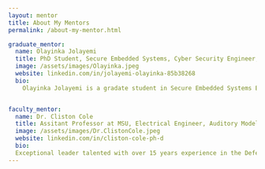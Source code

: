 ```yaml
---
layout: mentor
title: About My Mentors
permalink: /about-my-mentor.html

graduate_mentor:
  name: Olayinka Jolayemi
  title: PhD Student, Secure Embedded Systems, Cyber Security Engineer, Electrical Engineer, Analyst
  image: /assets/images/Olayinka.jpeg
  website: linkedin.com/in/jolayemi-olayinka-85b38268
  bio: 
    Olayinka Jolayemi is a gradate student in Secure Embedded Systems Engineering. He is a vibrant engineer who loves taking up challenging tasks and occupying positions that allows him add value to every organization and event that he is a part of.


faculty_mentor:
  name: Dr. Cliston Cole
  title: Assitant Professor at MSU, Electrical Engineer, Auditory Modeling, Speech Perception
  image: /assets/images/Dr.ClistonCole.jpeg
  website: linkedin.com/in/cliston-cole-ph-d
  bio:
  Exceptional leader talented with over 15 years experience in the Defense industry, Academia, Tech company and United States federal government agencies. Skilled Systems and Electronic Engineer, and Research Scientist with experience of weapon systems for DoD and signal processing systems. Energetic self-starter and team builder able to navigate high-stress situations and achieve goals on time. Yet what inspire others the most is my professionalism and my all-out work ethic and approach to complete projects and tasks in a timely manner.
---
```

